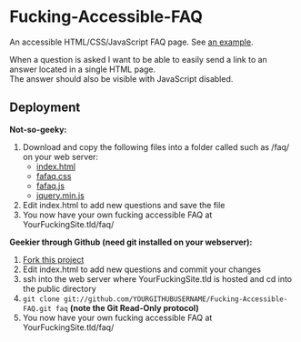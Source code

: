Fucking-Accessible-FAQ
======================

An accessible HTML/CSS/JavaScript FAQ page. See [an example](http://hypertexthero.com/faq/).

When a question is asked I want to be able to easily send a link to an answer located in a single HTML page.  
The answer should also be visible with JavaScript disabled.

Deployment
---

**Not-so-geeky:**

1. Download and copy the following files into a folder called such as /faq/ on your web server: 
    - [index.html](https://raw.github.com/hypertexthero/Fucking-Accessible-FAQ/master/index.html)
    - [fafaq.css](https://raw.github.com/hypertexthero/Fucking-Accessible-FAQ/master/fafaq.css)
    - [fafaq.js](https://raw.github.com/hypertexthero/Fucking-Accessible-FAQ/master/fafaq.js)
    - [jquery.min.js](https://raw.github.com/hypertexthero/Fucking-Accessible-FAQ/master/jquery.min.js)
2. Edit index.html to add new questions and save the file 
3. You now have your own fucking accessible FAQ at YourFuckingSite.tld/faq/

**Geekier through Github (need git installed on your webserver):**

1. [Fork this project](https://github.com/hypertexthero/Fucking-Accessible-FAQ/fork_select)
2. Edit index.html to add new questions and commit your changes
3. ssh into the web server where YourFuckingSite.tld is hosted and cd into the public directory
4. `git clone git://github.com/YOURGITHUBUSERNAME/Fucking-Accessible-FAQ.git faq` **(note the Git Read-Only protocol)**
5. You now have your own fucking accessible FAQ at YourFuckingSite.tld/faq/